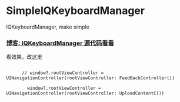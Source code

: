 # SimpleIQKeyboardManager
IQKeyboardManager, make simple




### [博客: IQKeyboardManager 源代码看看](https://juejin.im/post/6892457839705456647)



看效果，改这里

```

      // window?.rootViewController = UINavigationController(rootViewController: FeedBackController())
        
        window?.rootViewController = UINavigationController(rootViewController: UploadContentC())
```
